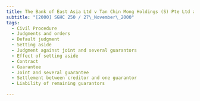 ```yaml
---
title: The Bank of East Asia Ltd v Tan Chin Mong Holdings (S) Pte Ltd and Others 
subtitle: "[2000] SGHC 250 / 27\_November\_2000"
tags:
  - Civil Procedure
  - Judgments and orders
  - Default judgment
  - Setting aside
  - Judgment against joint and several guarantors
  - Effect of setting aside
  - Contract
  - Guarantee
  - Joint and several guarantee
  - Settlement between creditor and one guarantor
  - Liability of remaining guarantors

---
```


